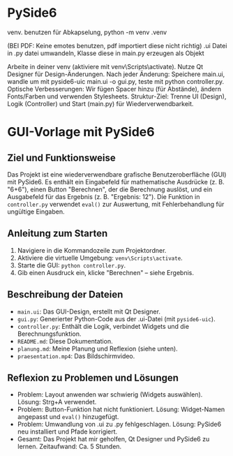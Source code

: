 # PySide6

venv.
benutzen für Abkapselung, 
python -m venv .venv 

(BEI PDF: Keine emotes benutzen, pdf importiert diese nicht richtig)
.ui Datei in .py datei umwandeln, Klasse diese in main.py erzeugen als Objekt 


Arbeite in deiner venv (aktiviere mit venv\Scripts\activate).
Nutze Qt Designer für Design-Änderungen.
Nach jeder Änderung: Speichere main.ui, wandle um mit pyside6-uic main.ui -o gui.py, teste mit python controller.py.
Optische Verbesserungen: Wir fügen Spacer hinzu (für Abstände), ändern Fonts/Farben und verwenden Stylesheets.
Struktur-Ziel: Trenne UI (Design), Logik (Controller) und Start (main.py) für Wiederverwendbarkeit.

# GUI-Vorlage mit PySide6

## Ziel und Funktionsweise
Das Projekt ist eine wiederverwendbare grafische Benutzeroberfläche (GUI) mit PySide6. Es enthält ein Eingabefeld für mathematische Ausdrücke (z. B. "6+6"), einen Button "Berechnen", der die Berechnung auslöst, und ein Ausgabefeld für das Ergebnis (z. B. "Ergebnis: 12"). Die Funktion in `controller.py` verwendet `eval()` zur Auswertung, mit Fehlerbehandlung für ungültige Eingaben.

## Anleitung zum Starten
1. Navigiere in die Kommandozeile zum Projektordner.
2. Aktiviere die virtuelle Umgebung: `venv\Scripts\activate`.
3. Starte die GUI: `python controller.py`.
4. Gib einen Ausdruck ein, klicke "Berechnen" – siehe Ergebnis.

## Beschreibung der Dateien
- `main.ui`: Das GUI-Design, erstellt mit Qt Designer.
- `gui.py`: Generierter Python-Code aus der .ui-Datei (mit `pyside6-uic`).
- `controller.py`: Enthält die Logik, verbindet Widgets und die Berechnungsfunktion.
- `README.md`: Diese Dokumentation.
- `planung.md`: Meine Planung und Reflexion (siehe unten).
- `praesentation.mp4`: Das Bildschirmvideo.

## Reflexion zu Problemen und Lösungen
- Problem: Layout anwenden war schwierig (Widgets auswählen). Lösung: Strg+A verwendet.
- Problem: Button-Funktion hat nicht funktioniert. Lösung: Widget-Namen angepasst und `eval()` hinzugefügt.
- Problem: Umwandlung von .ui zu .py fehlgeschlagen. Lösung: PySide6 neu installiert und Pfade korrigiert.
- Gesamt: Das Projekt hat mir geholfen, Qt Designer und PySide6 zu lernen. Zeitaufwand: Ca. 5 Stunden.
